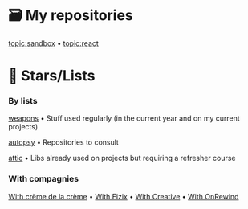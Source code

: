 # 🗃️ My repositories

[topic:sandbox](https://github.com/valours?tab=repositories&q=topic%3Asandbox&type=&language=&sort=) • [topic:react](https://github.com/valours?tab=repositories&q=topic%3Areact&type=&language=&sort=)

# 🌟 Stars/Lists

### By lists

[weapons](https://github.com/stars/valours/lists/weapons) • Stuff used regularly (in the current year and on my current projects)

[autopsy](https://github.com/stars/valours/lists/autopsy) • Repositories to consult

[attic](https://github.com/stars/valours/lists/attic) • Libs already used on projects but requiring a refresher course

### With compagnies
[With crème de la crème](https://github.com/stars/valours/lists/with-cr%C3%A8me-de-la-cr%C3%A8me) • [With Fizix](https://github.com/stars/valours/lists/with-fizix) • [With Creative](https://github.com/stars/valours/lists/with-creative) • [With OnRewind](https://github.com/stars/valours/lists/with-onrewind)
